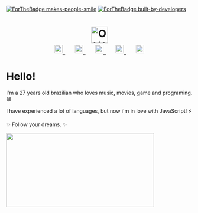 [![ForTheBadge makes-people-smile](http://ForTheBadge.com/images/badges/makes-people-smile.svg)](https://GitHub.com/wellperez/)
[![ForTheBadge built-by-developers](http://ForTheBadge.com/images/badges/built-by-developers.svg)](https://GitHub.com/wellperez/)

<div align="center">
 <h1>
  <img align="center" alt="Olá!" src="https://media.giphy.com/media/dWTBGOR6sLLWQvZZ21/giphy.gif" width="45px">
  <br />
  <a  target="_blank" href="https://www.linkedin.com/in/wellperez/">
    <img alt="Linkedin" width="22px" src="https://raw.githubusercontent.com/HigorSnt/HigorSnt/1b6fab456bd620dc4ca1de9632218c54d967626d/.github/linkedin.svg" />
  </a>&nbsp;&nbsp;&nbsp;
  <a target="_blank" href="https://www.instagram.com/weellperez/">
    <img alt="Instagram" width="22px" src="https://raw.githubusercontent.com/HigorSnt/HigorSnt/1b6fab456bd620dc4ca1de9632218c54d967626d/.github/instagram.svg" />
  </a>&nbsp;&nbsp;&nbsp;
  <a target="_blank" href="mailto:wellingtonaperez@gmail.com">
    <img alt="Email" width="22px" src="https://raw.githubusercontent.com/HigorSnt/HigorSnt/1b6fab456bd620dc4ca1de9632218c54d967626d/.github/gmail.svg" />
  </a>&nbsp;&nbsp;&nbsp;
  <a target="_blank" href="https://www.facebook.com/weellperez/">
    <img alt="Facebook" width="22px" src="https://raw.githubusercontent.com/HigorSnt/HigorSnt/1b6fab456bd620dc4ca1de9632218c54d967626d/.github/facebook.svg" />
  </a>&nbsp;&nbsp;&nbsp;
  <a target="_blank" href="https://twitter.com/euwellperez">
    <img alt="Twitter" width="22px" src="https://raw.githubusercontent.com/HigorSnt/HigorSnt/1b6fab456bd620dc4ca1de9632218c54d967626d/.github/twitter.svg" />
  </a>
 </h1>
</div>

# Hello!

I'm a 27 years old brazilian who loves music, movies, game and programing. 😄

I have experienced a lot of languages, but now i'm in love with JavaScript! ⚡

✨ Follow your dreams. ✨

<img align="center" src="https://github-readme-stats.vercel.app/api/top-langs/?username=higorsnt&layout=compact&theme=dark" width="400px" height="200px" />

